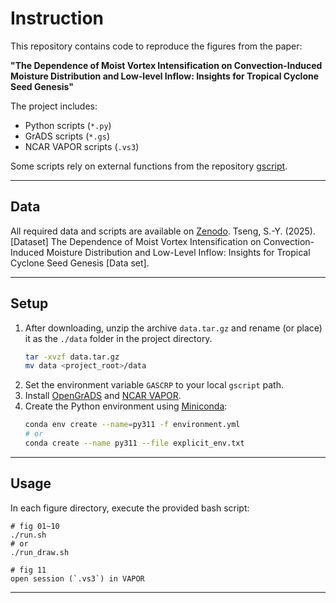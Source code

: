 # Instruction

This repository contains code to reproduce the figures from the paper:

**"The Dependence of Moist Vortex Intensification on Convection-Induced Moisture Distribution and Low-level Inflow: Insights for Tropical Cyclone Seed Genesis"**

The project includes:
- Python scripts (`*.py`)
- GrADS scripts (`*.gs`)
- NCAR VAPOR scripts (`.vs3`)

Some scripts rely on external functions from the repository [gscript](https://github.com/kodamail/gscript).

---

## Data

All required data and scripts are available on [Zenodo](10.5281/zenodo.17038571
).
Tseng, S.-Y. (2025). [Dataset] The Dependence of Moist Vortex Intensification on Convection-Induced Moisture Distribution and Low-Level Inflow: Insights for Tropical Cyclone Seed Genesis [Data set].

---

## Setup

1. After downloading, unzip the archive `data.tar.gz` and rename (or place) it as the `./data` folder in the project directory.
    ```bash
    tar -xvzf data.tar.gz
    mv data <project_root>/data
    ```
2. Set the environment variable `GASCRP` to your local `gscript` path.
3. Install [OpenGrADS](http://opengrads.org) and [NCAR VAPOR](https://www.vapor.ucar.edu).
4. Create the Python environment using [Miniconda](https://docs.conda.io/en/latest/miniconda.html):  
   ```bash
   conda env create --name=py311 -f environment.yml
   # or 
   conda create --name py311 --file explicit_env.txt
   ```

--- 

## Usage
   In each figure directory, execute the provided bash script:
   ```
   # fig 01~10
   ./run.sh
   # or
   ./run_draw.sh

   # fig 11
   open session (`.vs3`) in VAPOR
   ```
---
